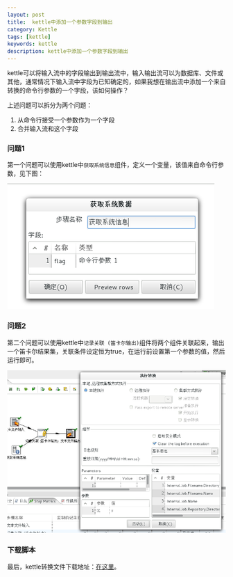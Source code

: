 ```yaml
---
layout: post
title:  kettle中添加一个参数字段到输出
category: Kettle
tags: [kettle]
keywords: kettle
description: kettle中添加一个参数字段到输出
---
```


kettle可以将输入流中的字段输出到输出流中，输入输出流可以为数据库、文件或其他，通常情况下输入流中字段为已知确定的，如果我想在输出流中添加一个来自转换的命令行参数的一个字段，该如何操作？


上述问题可以拆分为两个问题：

1. 从命令行接受一个参数作为一个字段
2. 合并输入流和这个字段

### 问题1
第一个问题可以使用kettle中`获取系统信息`组件，定义一个变量，该值来自命令行参数，见下图：

![get-a-field-from-paramter](/files/2013/get-a-field-from-paramter.png)


### 问题2
第二个问题可以使用kettle中`记录关联 (笛卡尔输出)`组件将两个组件关联起来，输出一个笛卡尔结果集，关联条件设定恒为true，在运行前设置第一个参数的值，然后运行即可。

![run-kettle-for-join-two-inputs](/files/2013/run-kettle-for-join-two-inputs.png)


### 下载脚本
最后，kettle转换文件下载地址：[在这里](/files/2013/join-a-paramter-to-input-in-kettle.zip)。


